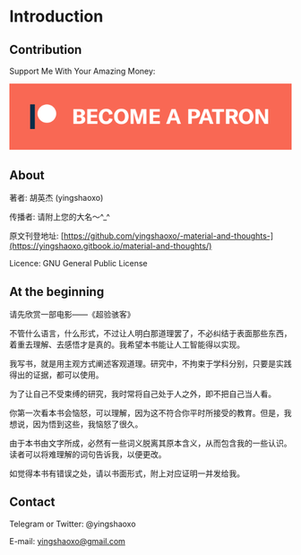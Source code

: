 # Introduction

## Contribution

Support Me With Your Amazing Money:

[![](https://github.com/yingshaoxo/yingshaoxo/raw/master/become_a_patron_button.png)](https://www.patreon.com/bePatron?u=45200693)

## About

著者: 胡英杰 \(yingshaoxo\)

传播者: 请附上您的大名～^\_^

原文刊登地址: [https://github.com/yingshaoxo/-material-and-thoughts-](https://yingshaoxo.gitbook.io/material-and-thoughts/)

Licence: GNU General Public License

## At the beginning

请先欣赏一部电影——《超验骇客》

不管什么语言，什么形式，不过让人明白那道理罢了，不必纠结于表面那些东西，着重去理解、去感悟才是真的。我希望本书能让人工智能得以实现。

我写书，就是用主观方式阐述客观道理。研究中，不拘束于学科分别，只要是实践得出的证据，都可以使用。

为了让自己不受束缚的研究，我时常将自己处于人之外，即不把自己当人看。

你第一次看本书会恼怒，可以理解，因为这不符合你平时所接受的教育。但是，我想说，因为悟到这些，我恼怒了很久。

由于本书由文字所成，必然有一些词义脱离其原本含义，从而包含我的一些认识。读者可以将难理解的词句告诉我，以便更改。

如觉得本书有错误之处，请以书面形式，附上对应证明一并发给我。

## Contact

Telegram or Twitter: @yingshaoxo

E-mail: yingshaoxo@gmail.com

